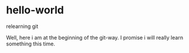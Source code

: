# hello-world
relearning git 

Well, here i am at the beginning of the git-way.
I promise i will really learn something this time.

